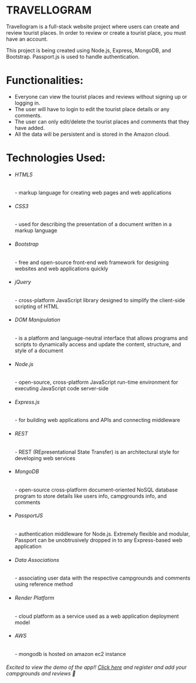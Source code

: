 <h1> TRAVELLOGRAM </h1>
<p>Travellogram is a full-stack website project where users can create and review tourist places. In order to review or create a tourist place, you must have an account.</p>

<p>This project is being created using Node.js, Express, MongoDB, and Bootstrap. Passport.js is used to handle authentication.</p>

<h1>Functionalities:</h1>
<ul>
  <li>Everyone can view the tourist places and reviews without signing up or logging in.</li>
  <li>The user will have to login to edit the tourist place details or any comments.</li>
  <li>The user can only edit/delete the tourist places and comments that they have added.</li>
  <li>All the data will be persistent and is stored in the Amazon cloud.</li>
</ul>

<h1>Technologies Used:</h1>
<ul>
  <li><h6>HTML5</h6> - markup language for creating web pages and web applications</li>
  <li><h6>CSS3</h6> - used for describing the presentation of a document written in a markup language</li>
  <li><h6>Bootstrap</h6> - free and open-source front-end web framework for designing websites and web applications quickly</li>
  <li><h6>jQuery</h6> - cross-platform JavaScript library designed to simplify the client-side scripting of HTML</li>
  <li><h6>DOM Manipulation</h6> - is a platform and language-neutral interface that allows programs and scripts to dynamically access and update the content, structure, and style of a document</li>
  <li><h6>Node.js</h6> - open-source, cross-platform JavaScript run-time environment for executing JavaScript code server-side</li>
  <li><h6>Express.js</h6> - for building web applications and APIs and connecting middleware</li>
  <li><h6>REST</h6> - REST (REpresentational State Transfer) is an architectural style for developing web services</li>
  <li><h6>MongoDB</h6> - open-source cross-platform document-oriented NoSQL database program to store details like users info, campgrounds info, and comments</li>
  <li><h6>PassportJS</h6> - authentication middleware for Node.js. Extremely flexible and modular, Passport can be unobtrusively dropped in to any Express-based web application</li>
  <li><h6>Data Associations</h6> - associating user data with the respective campgrounds and comments using reference method</li>
  <li><h6>Render Platform</h6> - cloud platform as a service used as a web application deployment model</li>
  <li><h6>AWS</h6> - mongodb is hosted on amazon ec2 instance</li>
</ul>

<h6> Excited to view the demo of the app!! <a href="https://travellogram.onrender.com">Click here</a> and register and add your campgrounds and reviews 🤩 </h6>
